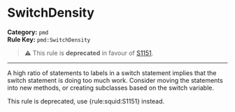 
# SwitchDensity
**Category:** `pmd`<br/>
**Rule Key:** `pmd:SwitchDensity`<br/>
> :warning: This rule is **deprecated** in favour of [S1151](https://rules.sonarsource.com/java/RSPEC-1151).

-----

A high ratio of statements to labels in a switch statement implies that the switch statement is doing too much work. Consider moving the statements into new methods, or creating subclasses based on the switch variable.

<p>
  This rule is deprecated, use {rule:squid:S1151} instead.
</p>

